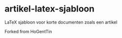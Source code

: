 # artikel-latex-sjabloon

LaTeX sjabloon voor korte documenten zoals een artikel

Forked from HoGentTin
